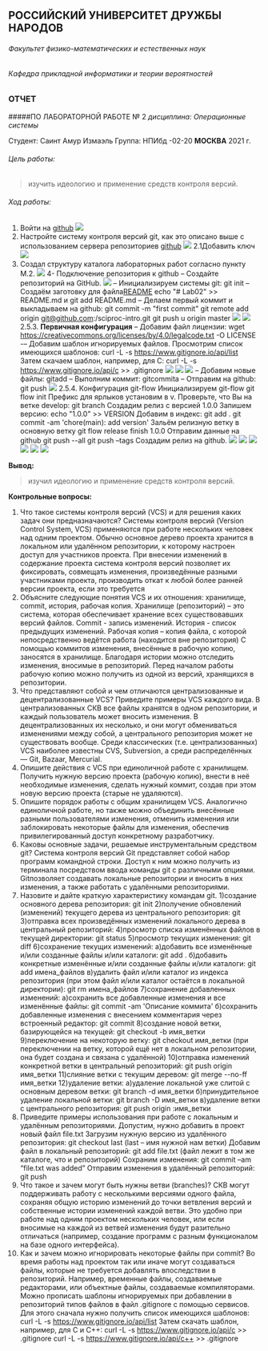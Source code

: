 ## РОССИЙСКИЙ УНИВЕРСИТЕТ ДРУЖБЫ НАРОДОВ
###### Факультет физико-математических и естественных наук
###### Кафедра прикладной информатики и теории вероятностей
### ОТЧЕТ
#####ПО ЛАБОРАТОРНОЙ РАБОТЕ № 2
*дисциплина: Операционные системы*

Студент: Саинт Амур Измаэль
Группа: НПИбд -02-20
**МОСКВА**
2021 г.
###### Цель работы: 
> изучить идеологию и применение средств контроля версий.
###### Ход работы:
1. Войти на [github](https://github.com)
![](https://raw.githubusercontent.com/Ismaelesn/Lab02/main/Image/picture1.png)
2. Настройте систему контроля версий git, как это описано выше c использованием сервера репозиториев [github](https://github.com/.)
![](https://raw.githubusercontent.com/Ismaelesn/Lab02/main/Image/picture2.PNG)
2.1Добавить ключ
![](https://raw.githubusercontent.com/Ismaelesn/Lab02/main/Image/picture3.png)
3. Создал структуру каталога лабораторных работ согласно пункту М.2.
![](https://raw.githubusercontent.com/Ismaelesn/Lab02/main/Image/picture4.PNG)
4- Подключение репозитория к github
– Создайте репозиторий на GitHub.
![](https://raw.githubusercontent.com/Ismaelesn/Lab02/main/Image/picture5.PNG)
– Инициализируем системы git: git init
– Создаём заготовку для файла[README](README.md:)
echo "# Lab02" >> README.md и git add README.md
– Делаем первый коммит и выкладываем на github:
git commit -m "first commit" git remote add origin git@github.com:/sciproc-intro.git git push u origin master
![](https://raw.githubusercontent.com/Ismaelesn/Lab02/main/Image/picture6.png)
![](https://raw.githubusercontent.com/Ismaelesn/Lab02/main/Image/picture7.PNG)
2.5.3. **Первичная конфигурация**
– Добавим файл лицензии: wget https://creativecommons.org/licenses/by/4.0/legalcode.txt  -O LICENSE
-– Добавим шаблон игнорируемых файлов. Просмотрим список имеющихся шаблонов: curl -L -s https://www.gitignore.io/api/list 
Затем скачаем шаблон, например, для C: curl -L -s https://www.gitignore.io/api/c >> .gitignore
![](https://raw.githubusercontent.com/Ismaelesn/Lab02/main/Image/picture8.PNG)
![](https://raw.githubusercontent.com/Ismaelesn/Lab02/main/Image/picture9.PNG)
![](https://raw.githubusercontent.com/Ismaelesn/Lab02/main/Image/picture10.PNG)
– Добавим новые файлы:
gitadd
– Выполним коммит:
gitcommita
– Отправим на github:
git push
![](https://raw.githubusercontent.com/Ismaelesn/Lab02/main/Image/picture11.PNG)
2.5.4. Конфигурация git-flow
Инициализируем git-flow git flow init Префикс для ярлыков установим в v.
Проверьте, что Вы на ветке develop: git branch
Создадим релиз с версией 1.0.0
Запишем версию: echo "1.0.0" >> VERSION
Добавим в индекс: git add . git commit -am 'chore(main): add version'
Зальём релизную ветку в основную ветку git flow release finish 1.0.0
Отправим данные на github git push --all git push –tags
Создадим релиз на github.
![](https://raw.githubusercontent.com/Ismaelesn/Lab02/main/Image/picture12.PNG)
![](https://raw.githubusercontent.com/Ismaelesn/Lab02/main/Image/picture13.PNG)
![](https://raw.githubusercontent.com/Ismaelesn/Lab02/main/Image/picture14.PNG)
![](https://raw.githubusercontent.com/Ismaelesn/Lab02/main/Image/picture15.PNG)
![](https://raw.githubusercontent.com/Ismaelesn/Lab02/main/Image/picture16.PNG)
![](https://raw.githubusercontent.com/Ismaelesn/Lab02/main/Image/picture17.PNG)

**Вывод:**
> изучил идеологию и применение средств контроля версий.

**Контрольные вопросы:**
1. Что такое системы контроля версий (VCS) и для решения каких задач они предназначаются?
Системы контроля версий (Version Control System, VCS) применяются при работе нескольких человек над одним проектом. Обычно основное дерево проекта хранится в локальном или удалённом репозитории, к которому настроен доступ для участников проекта. При внесении изменений в содержание проекта система контроля версий позволяет их фиксировать, совмещать изменения, произведённые разными участниками проекта, производить откат к любой более ранней версии проекта, если это требуется
2. Объясните следующие понятия VCS и их отношения: хранилище, commit, история, рабочая копия.
Хранилище (репозиторий) – это система, которая обеспечивает хранение всех существовавших версий файлов.
Commit - запись изменений.
История - список предыдущих изменений.
Рабочая копия – копия файла, с которой непосредственно ведётся работа (находится вне репозитория)
С помощью коммитов изменения, внесённые в рабочую копию, заносятся в хранилище. Благодаря истории можно отследить изменения, вносимые в репозиторий. Перед началом работы рабочую копию можно получить из одной из версий, хранящихся в репозитории.
3. Что представляют собой и чем отличаются централизованные и децентрализованные VCS? Приведите примеры VCS каждого вида.
В централизованных СКВ все файлы хранятся в одном репозитории, и каждый пользователь может вносить изменения. В децентрализованных их несколько, и они могут обмениваться изменениями между собой, а центрального репозитория может не существовать вообще. Среди классических (т.е. централизованных) VCS наиболее известны CVS, Subversion, а среди распределённых — Git, Bazaar, Mercurial.
4. Опишите действия с VCS при единоличной работе с хранилищем.
Получить нужную версию проекта (рабочую копию), внести в неё необходимые изменения, сделать нужный коммит, создав при этом новую версию проекта (старые не удаляются).
5. Опишите порядок работы с общим хранилищем VCS.
Аналогично единоличной работе, но также можно объединить внесённые разными пользователями изменения, отменить изменения или заблокировать некоторые файлы для изменения, обеспечив привилегированный доступ конкретному разработчику.
6. Каковы основные задачи, решаемые инструментальным средством git?
Система контроля версий Git представляет собой набор программ командной строки. Доступ к ним можно получить из терминала посредством ввода команды git с различными опциями.
Gitпозволяет создавать локальные репозитории и вносить в них изменения, а также работать с удалёнными репозиториями.
7. Назовите и дайте краткую характеристику командам git.
1)создание основного дерева репозитория: git init
2)получение обновлений (изменений) текущего дерева из центрального репозитория: git
3)отправка всех произведённых изменений локального дерева в центральный репозиторий:
4)просмотр списка изменённых файлов в текущей директории: git status
5)просмотр текущих изменения: git diff
6)сохранение текущих изменений:
а)добавить все изменённые и/или созданные файлы и/или каталоги: git add .
б)добавить конкретные изменённые и/или созданные файлы и/или каталоги: git add имена_файлов
в)удалить файл и/или каталог из индекса репозитория (при этом файл и/или каталог остаётся в локальной директории): git rm имена_файлов
7)сохранение добавленных изменений:
а)сохранить все добавленные изменения и все изменённые файлы: git commit -am 'Описание коммита'
б)сохранить добавленные изменения с внесением комментария через встроенный редактор: git commit
8)создание новой ветки, базирующейся на текущей: git checkout -b имя_ветки
9)переключение на некоторую ветку: git checkout имя_ветки (при переключении на ветку, которой ещё нет в локальном репозитории, она будет создана и связана с удалённой)
10)отправка изменений конкретной ветки в центральный репозиторий: git push origin имя_ветки
11)слияние ветки с текущим деревом: git merge --no-ff имя_ветки
12)удаление ветки:
а)удаление локальной уже слитой с основным деревом ветки: git branch -d имя_ветки
б)принудительное удаление локальной ветки: git branch -D имя_ветки
в)удаление ветки с центрального репозитория: git push origin :имя_ветки
8. Приведите примеры использования при работе с локальным и удалённым репозиториями.
Допустим, нужно добавить в проект новый файл file.txt Загрузим нужную версию из удалённого репозитория: git checkout last (last – имя нужной нам ветки)
Добавим файл в локальный репозиторий: git add file.txt (файл лежит в том же каталоге, что и репозиторий)
Сохраним изменения: git commit –am “file.txt was added”
Отправим изменения в удалённый репозиторий: git push
9. Что такое и зачем могут быть нужны ветви (branches)?
СКВ могут поддерживать работу с несколькими версиями одного файла, сохраняя общую историю изменений до точки ветвления версий и собственные истории изменений каждой ветви. Это удобно при работе над одним проектом нескольких человек, или если вносимые на каждой из ветвей изменения будут разительно отличаться (например, создание программ с разным функционалом на базе одного интерфейса).
10. Как и зачем можно игнорировать некоторые файлы при commit?
Во время работы над проектом так или иначе могут создаваться файлы, которые не требуется добавлять впоследствии в репозиторий. Например, временные файлы, создаваемые редакторами, или объектные файлы, создаваемые компиляторами. Можно
прописать шаблоны игнорируемых при добавлении в репозиторий типов файлов в файл .gitignore с помощью сервисов.
Для этого сначала нужно получить список имеющихся шаблонов:
curl -L -s https://www.gitignore.io/api/list
Затем скачать шаблон, например, для C и C++:
curl -L -s https://www.gitignore.io/api/c >> .gitignore
curl -L -s https://www.gitignore.io/api/c++ >> .gitignore